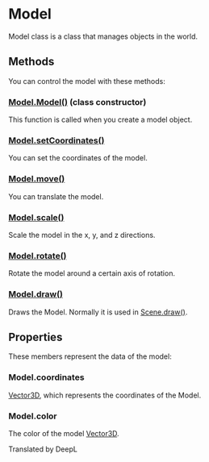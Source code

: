# Model

 Model class is a class that manages objects in the world.

## Methods

You can control the model with these methods:

### [Model.Model()](/lib/3d/model/constructor) (class constructor)

This function is called when you create a model object.

### [Model.setCoordinates()](/lib/3d/model/setpos)

You can set the coordinates of the model.

### [Model.move()](/lib/3d/model/translate)

You can translate the model.

### [Model.scale()](/lib/3d/model/scale)

Scale the model in the x, y, and z directions.

### [Model.rotate()](/lib/3d/model/rotate)

Rotate the model around a certain axis of rotation.

### [Model.draw()](/lib/3d/model/draw)

Draws the Model. Normally it is used in [Scene.draw()](/lib/3d/scene/draw). 

## Properties

These members represent the data of the model:

### Model.coordinates

[Vector3D](/lib/math/vec3), which represents the coordinates of the Model.

### Model.color

The color of the model [Vector3D](/lib/math/vec3).

Translated by DeepL
